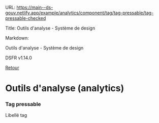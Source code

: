 URL:
https://main--ds-gouv.netlify.app/example/analytics/component/tag/tag-pressable/tag-pressable-checked

Title:
Outils d'analyse - Système de design

Markdown:

Outils d'analyse - Système de design


DSFR v1.14.0


[Retour](../)


# Outils d'analyse (analytics)


### Tag pressable


Libellé tag
